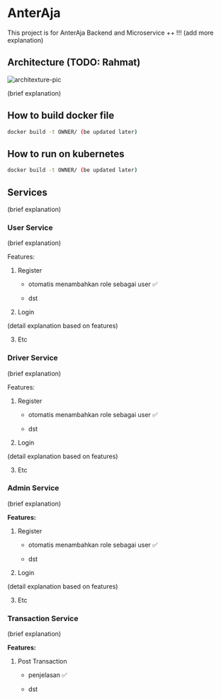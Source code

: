 # **AnterAja**

This project is for AnterAja Backend and Microservice ++ !!! (add more explanation)

## **Architecture** (TODO: Rahmat)

![architexture-pic](update_later.jpg)

(brief explanation)

## **How to build docker file**

```bash
docker build -t OWNER/ (be updated later)
```

## **How to run on kubernetes**

```bash
docker build -t OWNER/ (be updated later)
```

## **Services**

(brief explanation)

### User Service

(brief explanation)

Features:

1. Register

   - otomatis menambahkan role sebagai user ✅

   - dst

2. Login

(detail explanation based on features)

3. Etc

### Driver Service

(brief explanation)

Features:

1. Register

   - otomatis menambahkan role sebagai user ✅

   - dst

2. Login

(detail explanation based on features)

3. Etc

### Admin Service

(brief explanation)

**Features:**

1. Register

   - otomatis menambahkan role sebagai user ✅

   - dst

2. Login

(detail explanation based on features)

3. Etc

### Transaction Service

(brief explanation)

**Features:**

1. Post Transaction

   - penjelasan ✅

   - dst
